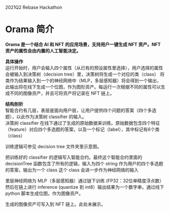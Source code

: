2021Q2 Rebase Hackathon

# Orama 简介

**Orama 是一个结合 AI 和 NFT 的应用场景，支持用户一键生成 NFT 资产。NFT 资产的属性会由内置的人工智能决定。**

**具体操作**  
运行开始时，用户会输入四个属性（从已有的预设属性里选择），用户选择的属性会被输入到决策树（decision tree）里，决策树将生成一个对应的类（class）
将类作为结果输入到一个的神经网络中（MLP，多层感知器）将会得到一个输出，此输出将在线下生成一个位图，作为图形资产。每运行一次根据不同的属性可以生成不同的图像资产，并且可将资产将记录在 NFT 链上。

**结构剖析**  
智能合约有几层，表层是面向用户层，让用户提供四个问题的答案（四个多选题），以此作为决策树 classifier 的输入。  
决策树 classifier 在线下通过了生成的原始数据来训练。原始数据包含四个特征（feature）对应四个多选题的答案，以及一个标记（label），其中标记有6个类（class）

训练逻辑可参见 decision tree 文件夹里示意图。

把训练好的 classifier 的逻辑写入智能合约。最终这个智能合约里面的 decisionTree 函数包含了所有的逻辑，输入为四个 string 作为用户的四个多选题的答案，输出为一个 class
这个 class 会进一步作为神经网络的输入

里层神经网络为 MLP（多层感知器）通过链下训练 (FP32：32位单精度浮点数）然后在链上进行 inference (quantize 到 int8）输出结果为一个数字串，通过线下 python 脚本生成位图，作为图像资产。

生成的图像资产可写入到 NFT 链上。此处未展示。
